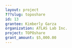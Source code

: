 ```yaml
---
layout: project 
???slug: toposhare
id: 13
grantee: Kimberly Garza
organization: ATLAS Lab Inc.
project: TOPOshare
grant_amount: $5,000.00 
---
```

